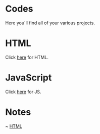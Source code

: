 # Codes
Here you'll find all of your various projects.

# HTML
Click [here](https://github.com/YanMaker/Codes/tree/main/HTML) for HTML.

# JavaScript
Click [here](https://github.com/YanMaker/Codes/tree/main/JavaScript) for JS.

# Notes
~ [HTML](https://github.com/YanMaker/Codes/tree/main/HTML/Notes.txt)
